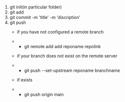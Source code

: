 1. git init(in particular folder)
2. git add <file1 path> <file2 path>
3. git commit -m 'title' -m 'discription'
4. git push
    * if you have not configured a remote branch
    * * git remote add add reponame repolink

    * if your branch does not exist on the remote server
    * * git push --set-upstream reponame branchname

    * if exists 
    * * git push origin main